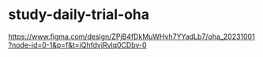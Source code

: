 # study-daily-trial-oha
https://www.figma.com/design/ZPjB4fDkMuWHvh7YYadLb7/oha_20231001?node-id=0-1&p=f&t=iQhfdvjRvlq0CDbv-0